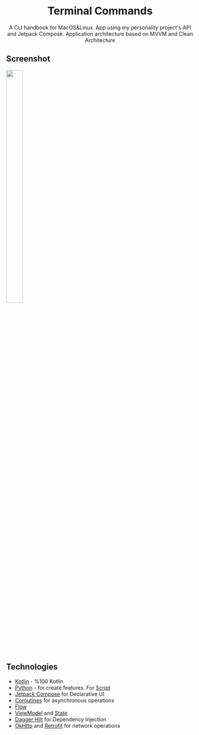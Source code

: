 
<h1 align="center">Terminal Commands</h1>
<p align="center">
A CLI handbook for MacOS&Linux. App using my personality project's API and Jetpack Compose. Application architecture based on MVVM and Clean Architecture

</p>

## Screenshot

<p>
<img src="art/1.gif" width="30%" height="40%"/>
</p>



## Technologies

- [Kotlin](https://kotlinlang.org/) - %100 Kotlin
-  [Python](https://www.python.org/) - for create features. For [Script](https://github.com/hsmnzaydn/android-clean-feature-creator)
- [Jetpack Compose](https://developer.android.com/jetpack/compose) for Declarative UI
- [Coroutines](https://github.com/Kotlin/kotlinx.coroutines) for asynchronous operations
- [Flow](https://developer.android.com/kotlin/flow)
- [ViewModel](https://developer.android.com/topic/libraries/architecture/viewmodel) and [State](https://developer.android.com/jetpack/compose/state)
- [Dagger Hilt](https://developer.android.com/training/dependency-injection/hilt-android) for Dependency Injection
- [OkHttp](https://github.com/square/okhttp) and [Retrofit](https://github.com/square/retrofit) for network operations
